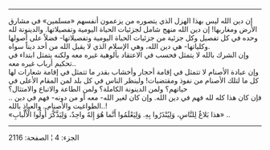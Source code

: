 ------------------------------------------------------------------------

إن دين الله ليس بهذا الهزل الذي يتصوره من يزعمون أنفسهم «مسلمين» في
مشارق الأرض ومغاربها! إن دين الله منهج شامل لجزئيات الحياة اليومية
وتفصيلاتها. والدينونة لله وحده في كل تفصيل وكل جزئية من جزئيات الحياة
اليومية وتفصيلاتها- فضلاً على أصولها وكلياتها- هي دين الله، وهي الإسلام
الذي لا يقبل الله من أحد ديناً سواه.  
وإن الشرك بالله لا يتمثل فحسب في الاعتقاد بألوهية غيره معه ولكنه يتمثل
ابتداء في تحكيم أرباب غيره معه..  
وإن عبادة الأصنام لا تتمثل في إقامة أحجار وأخشاب بقدر ما تتمثل في إقامة
شعارات لها كل ما لتلك الأصنام من نفوذ ومقتضيات! ولينظر الناس في كل بلد
لمن المقام الأعلى في حياتهم؟ ولمن الدينونة الكاملة؟ ولمن الطاعة والاتباع
والامتثال؟  
.. فإن كان هذا كله لله فهم في دين الله. وإن كان لغير الله- معه أو من
دونه- فهم في دين الطواغيت والأصنام.. والعياذ بالله..!  
«هذا بَلاغٌ لِلنَّاسِ، وَلِيُنْذَرُوا بِهِ. وَلِيَعْلَمُوا أَنَّما هُوَ إِلهٌ واحِدٌ، وَلِيَذَّكَّرَ أُولُوا
الْأَلْبابِ» ..

------------------------------------------------------------------------

الجزء: 4 ¦ الصفحة: 2116
